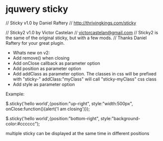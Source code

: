 jquwery sticky
=============
// Sticky v1.0 by Daniel Raftery
// http://thrivingkings.com/sticky

// Sticky2 v1.0 by Victor Castelan
// victorcastelan@gmail.com
// Sticky2 is the same of the original sticky, but with a few mods.
// Thanks Daniel Raftery for your great plugin.

 * Whats new on v2:
 * Add remove() when closing
 * Add onClose callback as parameter option
 * Add position as parameter option
 * Add addClass as parameter option. The classes in css will be prefixed with "sticky-"
   addClass:"myClass" will call "sticky-myClass" css class
 * Add style as parameter option
 
 Example:

 $.sticky('hello world',{position:"up-right", style:"width:500px", onClose:function(){alert('I am closing')});

 $.sticky('hello world',{position:"bottom-right", style:"background-color:#cccccc");
 
 multiple sticky can be displayed at the same time in different positions

